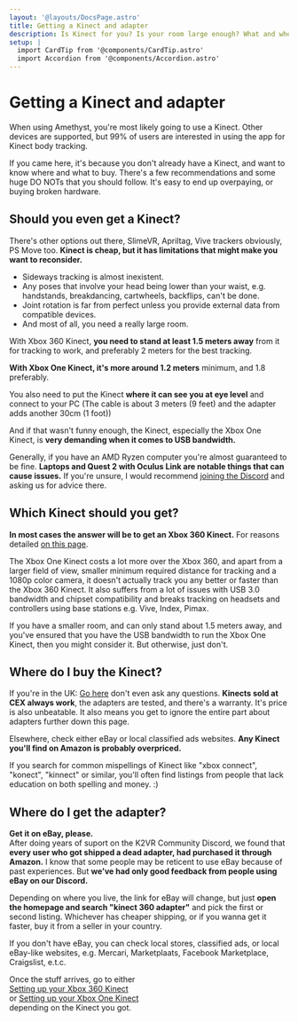 ```yaml
---
layout: '@layouts/DocsPage.astro'
title: Getting a Kinect and adapter
description: Is Kinect for you? Is your room large enough? What and where to buy? All these questions answered here.
setup: | 
  import CardTip from '@components/CardTip.astro'
  import Accordion from '@components/Accordion.astro'
---
```

# Getting a Kinect and adapter
When using Amethyst, you're most likely going to use a Kinect. Other devices are supported, but 99% of users are interested in using the app for Kinect body tracking.

If you came here, it's because you don't already have a Kinect, and want to know where and what to buy. There's a few recommendations and some huge DO NOTs that you should follow. It's easy to end up overpaying, or buying broken hardware.

## Should you even get a Kinect?
There's other options out there, SlimeVR, Apriltag, Vive trackers obviously, PS Move too. **Kinect is cheap, but it has limitations that might make you want to reconsider.**
- Sideways tracking is almost inexistent.
- Any poses that involve your head being lower than your waist, e.g. handstands, breakdancing, cartwheels, backflips, can't be done.
- Joint rotation is far from perfect unless you provide external data from compatible devices.
- And most of all, you need a really large room.

With Xbox 360 Kinect, **you need to stand at least 1.5 meters away** from it for tracking to work, and preferably 2 meters for the best tracking.

**With Xbox One Kinect, it's more around 1.2 meters** minimum, and 1.8 preferably.

You also need to put the Kinect **where it can see you at eye level** and connect to your PC (The cable is about 3 meters (9 feet) and the adapter adds another 30cm (1 foot))

And if that wasn't funny enough, the Kinect, especially the Xbox One Kinect, is **very demanding when it comes to USB bandwidth.**

Generally, if you have an AMD Ryzen computer you're almost guaranteed to be fine. **Laptops and Quest 2 with Oculus Link are notable things that can cause issues.** If you're unsure, I would recommend [joining the Discord](https://discord.gg/YBQCRDG) and asking us for advice there.

## Which Kinect should you get?
**In most cases the answer will be to get an Xbox 360 Kinect.** For reasons detailed [on this page](/en/one/common-issues).

<Accordion title="Xbox One Kinect common issues">
The Xbox One Kinect costs a lot more over the Xbox 360, and apart from a larger field of view, smaller minimum required distance for tracking and a 1080p color camera, it doesn't actually track you any better or faster than the Xbox 360 Kinect. It also suffers from a lot of issues with USB 3.0 bandwidth and chipset compatibility and breaks tracking on headsets and controllers using base stations e.g. Vive, Index, Pimax.
</Accordion>

If you have a smaller room, and can only stand about 1.5 meters away, and you've ensured that you have the USB bandwidth to run the Xbox One Kinect, then you might consider it. But otherwise, just don't.

## Where do I buy the Kinect?
If you're in the UK: [Go here](https://uk.webuy.com/product-detail/?id=s360kinsoxb&categoryName=xbox-360-accessories&superCatName=gaming&title=x360-official-kinect-with-psu-(no-game)) don't even ask any questions. **Kinects sold at CEX always work**, the adapters are tested, and there's a warranty. It's price is also unbeatable. It also means you get to ignore the entire part about adapters further down this page.

Elsewhere, check either eBay or local classified ads websites. **Any Kinect you'll find on Amazon is probably overpriced.**

<CardTip title="Finding cheap Kinects">
If you search for common mispellings of Kinect like "xbox connect", "konect", "kinnect" or similar, you'll often find listings from people that lack education on both spelling and money. :)
</CardTip>

## Where do I get the adapter?
**Get it on eBay, please.**  
After doing years of suport on the K2VR Community Discord, we found that **every user who got shipped a dead adapter, had purchased it through Amazon.** I know that some people may be reticent to use eBay because of past experiences. But **we've had only good feedback from people using eBay on our Discord.**

Depending on where you live, the link for eBay will change, but just **open the homepage and search "kinect 360 adapter"** and pick the first or second listing. Whichever has cheaper shipping, or if you wanna get it faster, buy it from a seller in your country.

If you don't have eBay, you can check local stores, classified ads, or local eBay-like websites, e.g. Mercari, Marketplaats, Facebook Marketplace, Craigslist, e.t.c.

Once the stuff arrives, go to either  
[Setting up your Xbox 360 Kinect](/en/360/setup)  
or [Setting up your Xbox One Kinect](/en/one/setup)   
depending on the Kinect you got.
